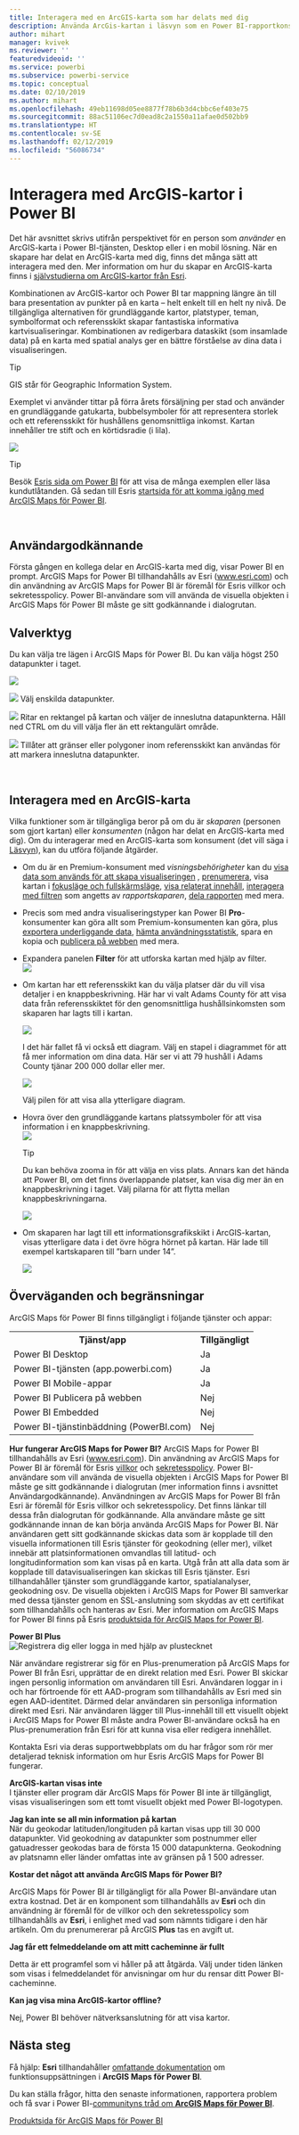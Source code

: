 ```yaml
---
title: Interagera med en ArcGIS-karta som har delats med dig
description: Använda ArcGis-kartan i läsvyn som en Power BI-rapportkonsument
author: mihart
manager: kvivek
ms.reviewer: ''
featuredvideoid: ''
ms.service: powerbi
ms.subservice: powerbi-service
ms.topic: conceptual
ms.date: 02/10/2019
ms.author: mihart
ms.openlocfilehash: 49eb11698d05ee8877f78b6b3d4cbbc6ef403e75
ms.sourcegitcommit: 88ac51106ec7d0ead8c2a1550a11afae0d502bb9
ms.translationtype: HT
ms.contentlocale: sv-SE
ms.lasthandoff: 02/12/2019
ms.locfileid: "56086734"
---
```

# <a name="interacting-with-arcgis-maps-in-power-bi"></a>Interagera med ArcGIS-kartor i Power BI
Det här avsnittet skrivs utifrån perspektivet för en person som *använder* en ArcGIS-karta i Power BI-tjänsten, Desktop eller i en mobil lösning. När en skapare har delat en ArcGIS-karta med dig, finns det många sätt att interagera med den.  Mer information om hur du skapar en ArcGIS-karta finns i [självstudierna om ArcGIS-kartor från Esri](../visuals/power-bi-visualization-arcgis.md).

Kombinationen av ArcGIS-kartor och Power BI tar mappning längre än till bara presentation av punkter på en karta – helt enkelt till en helt ny nivå. De tillgängliga alternativen för grundläggande kartor, platstyper, teman, symbolformat och referensskikt skapar fantastiska informativa kartvisualiseringar. Kombinationen av redigerbara dataskikt (som insamlade data) på en karta med spatial analys ger en bättre förståelse av dina data i visualiseringen.

> [!TIP]
> GIS står för Geographic Information System.
> 

Exemplet vi använder tittar på förra årets försäljning per stad och använder en grundläggande gatukarta, bubbelsymboler för att representera storlek och ett referensskikt för hushållens genomsnittliga inkomst. Kartan innehåller tre stift och en körtidsradie (i lila).

![](media/power-bi-visualizations-arcgis/power-bi-arcgis-esri-new.png)

> [!TIP]
> Besök [Esris sida om Power BI](https://www.esri.com/powerbi) för att visa de många exemplen eller läsa kundutlåtanden. Gå sedan till Esris [startsida för att komma igång med ArcGIS Maps för Power BI](https://doc.arcgis.com/en/maps-for-powerbi/get-started/about-maps-for-power-bi.htm).
> 
> 

<br/>

## <a name="user-consent"></a>Användargodkännande
Första gången en kollega delar en ArcGIS-karta med dig, visar Power BI en prompt. ArcGIS Maps for Power BI tillhandahålls av Esri (www.esri.com) och din användning av ArcGIS Maps for Power BI är föremål för Esris villkor och sekretesspolicy. Power BI-användare som vill använda de visuella objekten i ArcGIS Maps för Power BI måste ge sitt godkännande i dialogrutan.

## <a name="selection-tools"></a>Valverktyg
Du kan välja tre lägen i ArcGIS Maps för Power BI. Du kan välja högst 250 datapunkter i taget.

![](media/power-bi-visualizations-arcgis/power-bi-esri-selection-tools2.png)

![](media/power-bi-visualizations-arcgis/power-bi-esri-selection-single2.png) Välj enskilda datapunkter.

![](media/power-bi-visualizations-arcgis/power-bi-esri-selection-marquee2.png) Ritar en rektangel på kartan och väljer de inneslutna datapunkterna. Håll ned CTRL om du vill välja fler än ett rektangulärt område.

![](media/power-bi-visualizations-arcgis/power-bi-esri-selection-reference-layer2.png) Tillåter att gränser eller polygoner inom referensskikt kan användas för att markera inneslutna datapunkter.

<br/>

## <a name="interacting-with-an-arcgis-map"></a>Interagera med en ArcGIS-karta
Vilka funktioner som är tillgängliga beror på om du är *skaparen* (personen som gjort kartan) eller *konsumenten* (någon har delat en ArcGIS-karta med dig). Om du interagerar med en ArcGIS-karta som konsument (det vill säga i [Läsvyn](../consumer/end-user-reading-view.md)), kan du utföra följande åtgärder.

* Om du är en Premium-konsument med *visningsbehörigheter* kan du [visa data som används för att skapa visualiseringen](../consumer/end-user-show-data.md) , [prenumerera](../consumer/end-user-subscribe.md), visa kartan i [fokusläge och fullskärmsläge](../consumer/end-user-focus.md), [visa relaterat innehåll](../consumer/end-user-related.md), [interagera med filtren](../consumer/end-user-report-filter.md) som angetts av *rapportskaparen*, [dela rapporten](../service-share-reports.md) med mera.

* Precis som med andra visualiseringstyper kan Power BI **Pro**-konsumenter kan göra allt som Premium-konsumenten kan göra, plus [exportera underliggande data](../visuals/power-bi-visualization-export-data.md), [hämta användningsstatistik](../service-usage-metrics.md), spara en kopia och [publicera på webben](../service-publish-to-web.md) med mera.

    
* Expandera panelen **Filter** för att utforska kartan med hjälp av filter.   
    ![](media/power-bi-visualizations-arcgis/power-bi-filter-newer.png)  
* Om kartan har ett referensskikt kan du välja platser där du vill visa detaljer i en knappbeskrivning. Här har vi valt Adams County för att visa data från referensskiktet för den genomsnittliga hushållsinkomsten som skaparen har lagts till i kartan.
  
    ![](media/power-bi-visualizations-arcgis/power-bi-reference-layer.png)  
  
    I det här fallet få vi också ett diagram. Välj en stapel i diagrammet för att få mer information om dina data. Här ser vi att 79 hushåll i Adams County tjänar 200 000 dollar eller mer.
  
    ![](media/power-bi-visualizations-arcgis/power-bi-tooltip-chart.png)
  
    Välj pilen för att visa alla ytterligare diagram.
* Hovra över den grundläggande kartans platssymboler för att visa information i en knappbeskrivning.     
  ![](media/power-bi-visualizations-arcgis/power-bi-arcgis-hover.png)
  
  > [!TIP]
  > Du kan behöva zooma in för att välja en viss plats.  Annars kan det hända att Power BI, om det finns överlappande platser, kan visa dig mer än en knappbeskrivning i taget. Välj pilarna för att flytta mellan knappbeskrivningarna.
  > 
  > ![](media/power-bi-visualizations-arcgis/power-bi-3-screens.png)
  > 
  > 
* Om skaparen har lagt till ett informationsgrafikskikt i ArcGIS-kartan, visas ytterligare data i det övre högra hörnet på kartan.  Här lade till exempel kartskaparen till ”barn under 14”.
  
    ![](media/power-bi-visualizations-arcgis/power-bi-demographics.png)

## <a name="considerations-and-limitations"></a>Överväganden och begränsningar
ArcGIS Maps för Power BI finns tillgängligt i följande tjänster och appar:

<table>
<tr><th>Tjänst/app</th><th>Tillgängligt</th></tr>
<tr>
<td>Power BI Desktop</td>
<td>Ja</td>
</tr>
<tr>
<td>Power BI-tjänsten (app.powerbi.com)</td>
<td>Ja</td>
</tr>
<tr>
<td>Power BI Mobile-appar</td>
<td>Ja</td>
</tr>
<tr>
<td>Power BI Publicera på webben</td>
<td>Nej</td>
</tr>
<tr>
<td>Power BI Embedded</td>
<td>Nej</td>
</tr>
<tr>
<td>Power BI-tjänstinbäddning (PowerBI.com)</td>
<td>Nej</td>
</tr>
</table>

**Hur fungerar ArcGIS Maps for Power BI?**
ArcGIS Maps for Power BI tillhandahålls av Esri (www.esri.com). Din användning av ArcGIS Maps for Power BI är föremål för Esris [villkor](https://go.microsoft.com/fwlink/?LinkID=8263222) och [sekretesspolicy](https://go.microsoft.com/fwlink/?LinkID=826323). Power BI-användare som vill använda de visuella objekten i ArcGIS Maps for Power BI måste ge sitt godkännande i dialogrutan (mer information finns i avsnittet Användargodkännande).  Användningen av ArcGIS Maps for Power BI från Esri är föremål för Esris villkor och sekretesspolicy. Det finns länkar till dessa från dialogrutan för godkännande. Alla användare måste ge sitt godkännande innan de kan börja använda ArcGIS Maps for Power BI. När användaren gett sitt godkännande skickas data som är kopplade till den visuella informationen till Esris tjänster för geokodning (eller mer), vilket innebär att platsinformationen omvandlas till latitud- och longitudinformation som kan visas på en karta. Utgå från att alla data som är kopplade till datavisualiseringen kan skickas till Esris tjänster. Esri tillhandahåller tjänster som grundläggande kartor, spatialanalyser, geokodning osv. De visuella objekten i ArcGIS Maps for Power BI samverkar med dessa tjänster genom en SSL-anslutning som skyddas av ett certifikat som tillhandahålls och hanteras av Esri. Mer information om ArcGIS Maps for Power BI finns på Esris [produktsida för ArcGIS Maps for Power BI](https://www.esri.com/powerbi).

**Power BI Plus**    
![Registrera dig eller logga in med hjälp av plustecknet](media/power-bi-visualizations-arcgis/power-bi-plus.png)

När användare registrerar sig för en Plus-prenumeration på ArcGIS Maps for Power BI från Esri, upprättar de en direkt relation med Esri. Power BI skickar ingen personlig information om användaren till Esri. Användaren loggar in i och har förtroende för ett AAD-program som tillhandahålls av Esri med sin egen AAD-identitet. Därmed delar användaren sin personliga information direkt med Esri. När användaren lägger till Plus-innehåll till ett visuellt objekt i ArcGIS Maps for Power BI måste andra Power BI-användare också ha en Plus-prenumeration från Esri för att kunna visa eller redigera innehållet. 

Kontakta Esri via deras supportwebbplats om du har frågor som rör mer detaljerad teknisk information om hur Esris ArcGIS Maps for Power BI fungerar.

**ArcGIS-kartan visas inte**    
I tjänster eller program där ArcGIS Maps för Power BI inte är tillgängligt, visas visualiseringen som ett tomt visuellt objekt med Power BI-logotypen.

**Jag kan inte se all min information på kartan**    
När du geokodar latituden/longituden på kartan visas upp till 30 000 datapunkter. Vid geokodning av datapunkter som postnummer eller gatuadresser geokodas bara de första 15 000 datapunkterna. Geokodning av platsnamn eller länder omfattas inte av gränsen på 1 500 adresser.

**Kostar det något att använda ArcGIS Maps för Power BI?**

ArcGIS Maps för Power BI är tillgängligt för alla Power BI-användare utan extra kostnad. Det är en komponent som tillhandahålls av **Esri** och din användning är föremål för de villkor och den sekretesspolicy som tillhandahålls av **Esri**, i enlighet med vad som nämnts tidigare i den här artikeln. Om du prenumererar på ArcGIS **Plus** tas en avgift ut.

**Jag får ett felmeddelande om att mitt cacheminne är fullt**

Detta är ett programfel som vi håller på att åtgärda.  Välj under tiden länken som visas i felmeddelandet för anvisningar om hur du rensar ditt Power BI-cacheminne.

**Kan jag visa mina ArcGIS-kartor offline?**

Nej, Power BI behöver nätverksanslutning för att visa kartor.

## <a name="next-steps"></a>Nästa steg
Få hjälp: **Esri** tillhandahåller [omfattande dokumentation](https://go.microsoft.com/fwlink/?LinkID=828772) om funktionsuppsättningen i **ArcGIS Maps för Power BI**.

Du kan ställa frågor, hitta den senaste informationen, rapportera problem och få svar i Power BI-[communityns tråd om **ArcGIS Maps för Power BI**](https://go.microsoft.com/fwlink/?LinkID=828771).


[Produktsida för ArcGIS Maps för Power BI](https://www.esri.com/powerbi)
